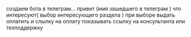 создаем бота в телеграм...
привет (имя зашедшего в телеграм )
что интересуют( выбор интересующего раздела )
при выборе выдать оплатить и слылку на оплату 
показывать ссылку на консультанта или техподдержку
